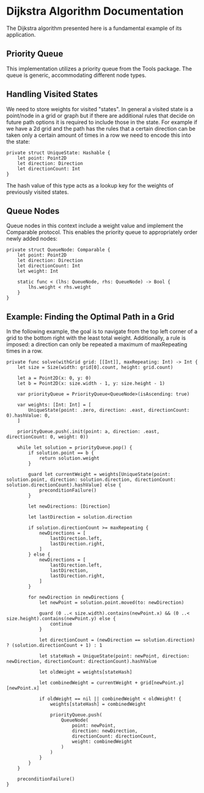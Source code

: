 # Dijkstra Algorithm Documentation

The Dijkstra algorithm presented here is a fundamental example of its application.

## Priority Queue

This implementation utilizes a priority queue from the Tools package. The queue is generic, accommodating different node types.

## Handling Visited States

We need to store weights for visited "states". In general a visited state is a point/node in a grid or graph but if
there are additional rules that decide on future path options it is required to include those in the state. For example if
we have a 2d grid and the path has the rules that a certain direction can be taken only a certain amount of times in a row
we need to encode this into the state:

```
private struct UniqueState: Hashable {
	let point: Point2D
	let direction: Direction
	let directionCount: Int
}
```

The hash value of this type acts as a lookup key for the weights of previously visited states.

## Queue Nodes

Queue nodes in this context include a weight value and implement the Comparable protocol. This enables the priority 
queue to appropriately order newly added nodes:


```
private struct QueueNode: Comparable {
	let point: Point2D
	let direction: Direction
	let directionCount: Int
	let weight: Int

	static func < (lhs: QueueNode, rhs: QueueNode) -> Bool {
		lhs.weight < rhs.weight
	}
}
```

## Example: Finding the Optimal Path in a Grid

In the following example, the goal is to navigate from the top left corner of a grid to the bottom right with the least total 
weight. Additionally, a rule is imposed: a direction can only be repeated a maximum of maxRepeating times in a row.

```
private func solve(withGrid grid: [[Int]], maxRepeating: Int) -> Int {
	let size = Size(width: grid[0].count, height: grid.count)

	let a = Point2D(x: 0, y: 0)
	let b = Point2D(x: size.width - 1, y: size.height - 1)

	var priorityQueue = PriorityQueue<QueueNode>(isAscending: true)

	var weights: [Int: Int] = [
		UniqueState(point: .zero, direction: .east, directionCount: 0).hashValue: 0,
	]

	priorityQueue.push(.init(point: a, direction: .east, directionCount: 0, weight: 0))

	while let solution = priorityQueue.pop() {
		if solution.point == b {
			return solution.weight
		}

		guard let currentWeight = weights[UniqueState(point: solution.point, direction: solution.direction, directionCount: solution.directionCount).hashValue] else {
			preconditionFailure()
		}

		let newDirections: [Direction]

		let lastDirection = solution.direction

		if solution.directionCount >= maxRepeating {
			newDirections = [
				lastDirection.left,
				lastDirection.right,
			]
		} else {
			newDirections = [
				lastDirection.left,
				lastDirection,
				lastDirection.right,
			]
		}

		for newDirection in newDirections {
			let newPoint = solution.point.moved(to: newDirection)

			guard (0 ..< size.width).contains(newPoint.x) && (0 ..< size.height).contains(newPoint.y) else {
				continue
			}

			let directionCount = (newDirection == solution.direction) ? (solution.directionCount + 1) : 1

			let stateHash = UniqueState(point: newPoint, direction: newDirection, directionCount: directionCount).hashValue

			let oldWeight = weights[stateHash]

			let combinedWeight = currentWeight + grid[newPoint.y][newPoint.x]

			if oldWeight == nil || combinedWeight < oldWeight! {
				weights[stateHash] = combinedWeight

				priorityQueue.push(
					QueueNode(
						point: newPoint,
						direction: newDirection,
						directionCount: directionCount,
						weight: combinedWeight
					)
				)
			}
		}
	}

	preconditionFailure()
}
```
